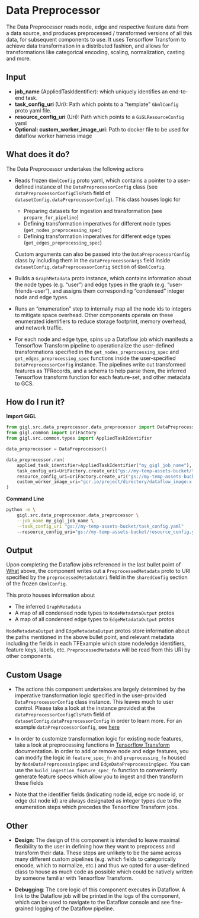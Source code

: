 # Data Preprocessor

The Data Preprocessor reads node, edge and respective feature data from a data source, and produces preprocessed / transformed versions of all this data, for subsequent components to use.  It uses Tensorflow Transform to achieve data transformation in a distributed fashion, and allows for transformations like categorical encoding, scaling, normalization, casting and more.

##  Input

- **job_name** (AppliedTaskIdentifier):  which uniquely identifies an end-to-end task.
- **task_config_uri** (Uri):  Path which points to a "template" `GbmlConfig` proto yaml file.
- **resource_config_uri** (Uri): Path which points to a `GiGLResourceConfig` yaml
- **Optional: custom_worker_image_uri**: Path to docker file to be used for dataflow worker harness image

##  What does it do?

The Data Preprocessor undertakes the following actions

- Reads frozen `GbmlConfig` proto yaml, which contains a pointer to a user-defined instance of the `DataPreprocessorConfig` class (see `dataPreprocessorConfigClsPath` field of `datasetConfig.dataPreprocessorConfig`).  This class houses logic for
    - Preparing datasets for ingestion and transformation (see `prepare_for_pipeline`)
    - Defining transformation imperatives for different node types (`get_nodes_preprocessing_spec`)
    - Defining transformation imperatives for different edge types (`get_edges_preprocessing_spec`)
    
    Custom arguments can also be passed into the `DataPreprocessorConfig` class by including them in the `dataPreprocessorArgs` field inside `datasetConfig.dataPreprocessorConfig` section of `GbmlConfig`.


- Builds a `GraphMetadata` proto instance, which contains information about the node types (e.g. “user”) and edge types in the graph (e.g. “user-friends-user”), and assigns them corresponding “condensed” integer node and edge types.

- Runs an “enumeration” step to internally map all the node ids to integers to mitigate space overhead.  Other components operate on these enumerated identifiers to reduce storage footprint, memory overhead, and network traffic.

- For each node and edge type, spins up a Dataflow job which manifests a Tensorflow Transform pipeline to operationalize the user-defined transformations specified in the `get_nodes_preprocessing_spec` and `get_edges_preprocessing_spec` functions inside the user-specified `DataPreprocessorConfig` instance.  The pipelines write out transformed features as TFRecords, and a schema to help parse them, the inferred Tensorflow transform function for each feature-set, and other metadata to GCS.

## How do I run it?

**Import GiGL**

```python
from gigl.src.data_preprocessor.data_preprocessor import DataPreprocessor
from gigl.common import UriFactory
from gigl.src.common.types import AppliedTaskIdentifier

data_preprocessor = DataPreprocessor()

data_preprocessor.run(
    applied_task_identifier=AppliedTaskIdentifier("my_gigl_job_name"),
    task_config_uri=UriFactory.create_uri("gs://my-temp-assets-bucket/task_config.yaml"),
    resource_config_uri=UriFactory.create_uri("gs://my-temp-assets-bucket/resource_config.yaml")
    custom_worker_image_uri="gcr.io/project/directory/dataflow_image:x.x.x",  # Optional
)
```

**Command Line**

```bash
python -m \
    gigl.src.data_preprocessor.data_preprocessor \
    --job_name my_gigl_job_name \
    --task_config_uri "gs://my-temp-assets-bucket/task_config.yaml"
    --resource_config_uri="gs://my-temp-assets-bucket/resource_config.yaml"
```

## Output

Upon completing the Dataflow jobs referenced in the last bullet point of  [What](#what-does-it-do) above, the component writes out a `PreprocessedMetadata` proto to URI specified by the `preprocessedMetadataUri` field in the `sharedConfig` section of the frozen `GbmlConfig`.  

This proto houses information about
- The inferred `GraphMetadata`
- A map of all condensed node types to `NodeMetadataOutput` protos
- A map of all condensed edge types to `EdgeMetadataOutput` protos

`NodeMetadataOutput` and `EdgeMetadataOutput` protos store information about the paths mentioned in the above bullet point, and relevant metadata including the fields in each TFExample which store node/edge identifiers, feature keys, labels, etc.  `PreprocessedMetadata` will be read from this URI by other components.

## Custom Usage

- The actions this component undertakes are largely determined by the imperative transformation logic specified in the user-provided `DataPreprocessorConfig` class instance.  This leaves much to user control.  Please take a look at the instance provided at the `dataPreprocessorConfigClsPath` field of `datasetConfig`.`dataPreprocessorConfig` in order to learn more.  For an example `dataPreprocessorConfig`, see [here](../../python/tests/test_assets/dataset_mocking/pipeline_test_assets/passthrough_preprocessor_config_for_mocked_assets.py)

- In order to customize transformation logic for existing node features, take a look at preprocessing functions in [Tensorflow Transform ](https://www.tensorflow.org/tfx/transform/get_started) documentation.  In order to add or remove node and edge features, you can modify the logic in `feature_spec_fn` and `preprocessing_fn` housed by `NodeDataPreprocessingSpec` and  `EdgeDataPreprocessingSpec`.  You can use the `build_ingestion_feature_spec_fn` function to conveniently generate feature specs which allow you to ingest and then transform these fields

- Note that the identifier fields (indicating node id, edge src node id, or edge dst node id) are always designated as integer types due to the enumeration steps which precedes the Tensorflow Transform jobs.


## Other

- **Design**: The design of this component is intended to leave maximal flexibility to the user in defining how they want to preprocess and transform their data.  These steps are unlikely to be the same across many different custom pipelines (e.g. which fields to categorically encode, which to normalize, etc.) and thus we opted for a user-defined class to house as much code as possible which could be natively written by someone familiar with Tensorflow Transform.

- **Debugging**: The core logic of this component executes in Dataflow.  A link to the Dataflow job will be printed in the logs of the component, which can be used to navigate to the Dataflow console and see fine-grained logging of the Dataflow pipeline.
